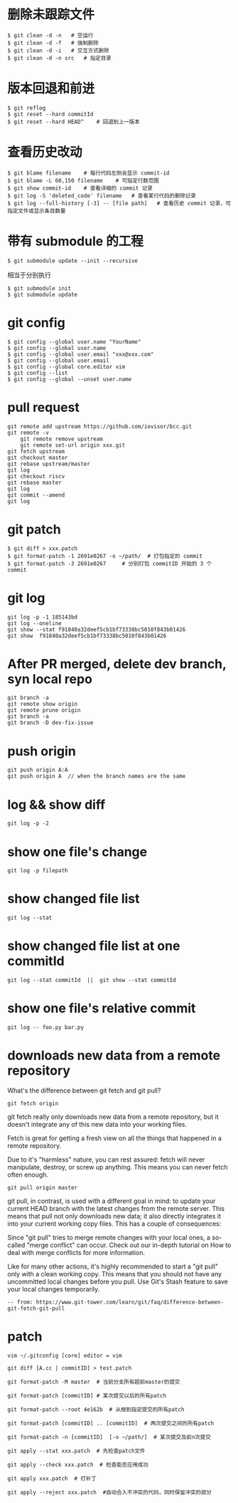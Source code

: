 
# 删除未跟踪文件

```
$ git clean -d -n	# 空运行
$ git clean -d -f	# 强制删除
$ git clean -d -i	# 交互方式删除
$ git clean -d -n src	# 指定目录
```

# 版本回退和前进

```
$ git reflog
$ git reset --hard commitId
$ git reset --hard HEAD^	# 回退到上一版本
```

# 查看历史改动

```
$ git blame filename    # 每行代码左侧会显示 commit-id
$ git blame -L 60,150 filename    # 可指定行数范围
$ git show commit-id    # 查看详细的 commit 记录
$ git log -S 'deleted_code' filename   # 查看某行代码的删除记录
$ git log --full-history [-3] -- [file path]   # 查看历史 commit 记录，可指定文件或显示条目数量
```

# 带有 submodule 的工程

```
$ git submodule update --init --recursive
```

相当于分别执行

```
$ git submodule init
$ git submodule update
```

# git config 
```
$ git config --global user.name "YourName"
$ git config --global user.name
$ git config --global user.email "xxx@xxx.com"
$ git config --global user.email
$ git config --global core.editor vim
$ git config --list
$ git config --global --unset user.name
```
# pull request
```
git remote add upstream https://github.com/iovisor/bcc.git
git remote -v
	git remote remove upstream
	git remote set-url origin xxx.git
git fetch upstream
git checkout master
git rebase upstream/master
git log
git checkout riscv
git rebase master
git log
git commit --amend
git log
```
# git patch
```
$ git diff > xxx.patch
$ git format-patch -1 2691e0267 -o ~/path/	# 打包指定的 commit
$ git format-patch -3 2691e0267		# 分别打包 commitID 开始的 3 个 commit
```
# git log
```
git log -p -1 185143bd
git log --oneline
git show --stat f91840a32deef5cb1bf73338bc5010f843b01426
git show  f91840a32deef5cb1bf73338bc5010f843b01426
```
# After PR merged, delete dev branch, syn local repo
```
git branch -a
git remote show origin
git remote prune origin
git branch -a
git branch -D dev-fix-issue
```
# push origin 
```
git push origin A:A
git push origin A  // when the branch names are the same
```
# log && show diff
```
git log -p -2
```
# show one file's change
```
git log -p filepath
```
# show changed file list
```
git log --stat
```
# show changed file list at one commitId
```
git log --stat commitId  ||  git show --stat commitId
```
# show one file's relative commit
```
git log -- foo.py bar.py
```
# downloads new data from a remote repository
What's the difference between git fetch and git pull?

```
git fetch origin
```
git fetch really only downloads new data from a remote repository, but it doesn't integrate any of this new data into your working files.

Fetch is great for getting a fresh view on all the things that happened in a remote repository.

Due to it's "harmless" nature, you can rest assured: fetch will never manipulate, destroy, or screw up anything. This means you can never fetch often enough.

```
git pull origin master
```
git pull, in contrast, is used with a different goal in mind: to update your current HEAD branch with the latest changes from the remote server. This means that pull not only downloads new data; it also directly integrates it into your current working copy files. This has a couple of consequences:

Since "git pull" tries to merge remote changes with your local ones, a so-called "merge conflict" can occur. Check out our in-depth tutorial on How to deal with merge conflicts for more information.

Like for many other actions, it's highly recommended to start a "git pull" only with a clean working copy. This means that you should not have any uncommitted local changes before you pull. Use Git's Stash feature to save your local changes temporarily.

	-- from: https://www.git-tower.com/learn/git/faq/difference-between-git-fetch-git-pull

# patch
```
vim ~/.gitconfig [core] editor = vim

git diff [A.cc | commitID] > test.patch

git format-patch -M master  # 当前分支所有超前master的提交

git format-patch [commitID] # 某次提交以后的所有patch

git format-patch --root 4e162b  # 从根到指定提交的所有patch

git format-patch [commitID] .. [commitID]  # 两次提交之间的所有patch

git format-patch -n [commitID]  [-o ~/path/]  # 某次提交及前n次提交

git apply --stat xxx.patch  # 先检查patch文件

git apply --check xxx.patch  # 检查能否应用成功

git apply xxx.patch  # 打补丁

git apply --reject xxx.patch  #自动合入不冲突的代码，同时保留冲突的部分
```
